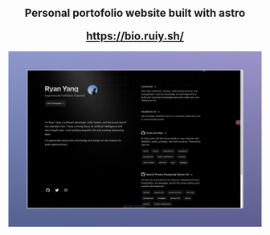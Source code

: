 <h2 align="center">
  <p>Personal portofolio website built with astro</p>
  <a href="https://ruiy.sh/" target="_blank">https://bio.ruiy.sh/</a>
</h2>

<div align="center">
  <img alt="Demo" src="./demo/demo.jpeg" />
</div>
